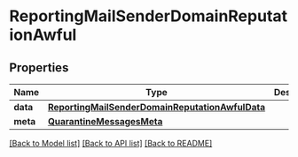 # ReportingMailSenderDomainReputationAwful

## Properties
Name | Type | Description | Notes
------------ | ------------- | ------------- | -------------
**data** | [**ReportingMailSenderDomainReputationAwfulData**](ReportingMailSenderDomainReputationAwfulData.md) |  | [optional] 
**meta** | [**QuarantineMessagesMeta**](QuarantineMessagesMeta.md) |  | [optional] 

[[Back to Model list]](../README.md#documentation-for-models) [[Back to API list]](../README.md#documentation-for-api-endpoints) [[Back to README]](../README.md)

